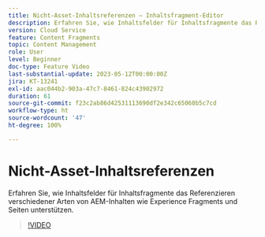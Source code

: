 ```yaml
---
title: Nicht-Asset-Inhaltsreferenzen – Inhaltsfragment-Editor
description: Erfahren Sie, wie Inhaltsfelder für Inhaltsfragmente das Referenzieren verschiedener Arten von AEM-Inhalten wie Experience Fragments und Seiten unterstützen.
version: Cloud Service
feature: Content Fragments
topic: Content Management
role: User
level: Beginner
doc-type: Feature Video
last-substantial-update: 2023-05-12T00:00:00Z
jira: KT-13241
exl-id: aac044b2-903a-47c7-8461-824c43902972
duration: 61
source-git-commit: f23c2ab86d42531113690df2e342c65060b5c7cd
workflow-type: ht
source-wordcount: '47'
ht-degree: 100%

---
```


# Nicht-Asset-Inhaltsreferenzen

Erfahren Sie, wie Inhaltsfelder für Inhaltsfragmente das Referenzieren verschiedener Arten von AEM-Inhalten wie Experience Fragments und Seiten unterstützen.

>[!VIDEO](https://video.tv.adobe.com/v/3419313/?learn=on)
